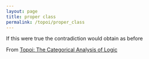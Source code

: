 ```yaml
---
layout: page
title: proper class
permalink: /topoi/proper_class
---
```

If this were true the contradiction would obtain as before


From [Topoi: The Categorical Analysis of Logic](https://mathgloss.github.io/MathGloss/topoi.html)